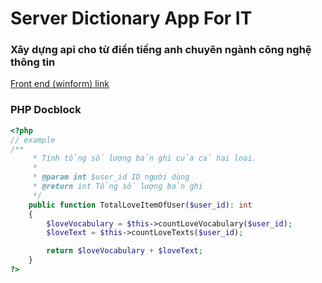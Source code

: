 # Server Dictionary App For IT

### Xây dựng api cho từ điển tiếng anh chuyên ngành công nghệ thông tin

[Front end (winform) link](https://github.com/quanghuybest2k2/DictionaryAppForIT)

### PHP Docblock

```php
<?php
// example
/**
     * Tính tổng số lượng bản ghi của cả hai loại.
     *
     * @param int $user_id ID người dùng
     * @return int Tổng số lượng bản ghi
     */
    public function TotalLoveItemOfUser($user_id): int
    {
        $loveVocabulary = $this->countLoveVocabulary($user_id);
        $loveText = $this->countLoveTexts($user_id);

        return $loveVocabulary + $loveText;
    }
?>
```
